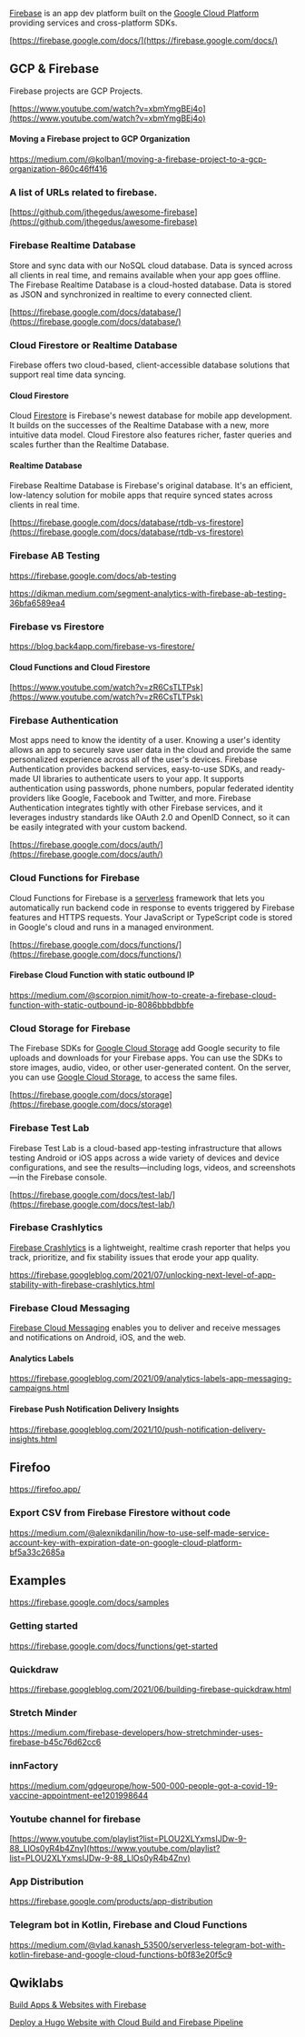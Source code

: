 


[Firebase](https://firebase.google.com/) is an app dev platform built on the [Google Cloud Platform](https://cloud.google.com/products) providing services and cross-platform SDKs. 

[https://firebase.google.com/docs/](https://firebase.google.com/docs/)



## GCP & Firebase 

Firebase projects are GCP Projects.

[https://www.youtube.com/watch?v=xbmYmgBEj4o](https://www.youtube.com/watch?v=xbmYmgBEj4o)

#### Moving a Firebase project to GCP Organization

https://medium.com/@kolban1/moving-a-firebase-project-to-a-gcp-organization-860c46ff416


### A list of URLs related to firebase.

[https://github.com/jthegedus/awesome-firebase](https://github.com/jthegedus/awesome-firebase)



### Firebase Realtime Database

Store and sync data with our NoSQL cloud database. Data is synced across all clients in real time, and remains available when your app goes offline. The Firebase Realtime Database is a cloud-hosted database. Data is stored as JSON and synchronized in realtime to every connected client. 

[https://firebase.google.com/docs/database/](https://firebase.google.com/docs/database/)


### Cloud Firestore or Realtime Database

Firebase offers two cloud-based, client-accessible database solutions that support real time data syncing.

#### Cloud Firestore

Cloud [Firestore](Firestore) is Firebase's newest database for mobile app development. It builds on the successes of the Realtime Database with a new, more intuitive data model. Cloud Firestore also features richer, faster queries and scales further than the Realtime Database.

#### Realtime Database

Firebase Realtime Database is Firebase's original database. It's an efficient, low-latency solution for mobile apps that require synced states across clients in real time.

[https://firebase.google.com/docs/database/rtdb-vs-firestore](https://firebase.google.com/docs/database/rtdb-vs-firestore)

### Firebase AB Testing

https://firebase.google.com/docs/ab-testing

https://dikman.medium.com/segment-analytics-with-firebase-ab-testing-36bfa6589ea4

### Firebase vs Firestore

https://blog.back4app.com/firebase-vs-firestore/


#### Cloud Functions and Cloud Firestore

[https://www.youtube.com/watch?v=zR6CsTLTPsk](https://www.youtube.com/watch?v=zR6CsTLTPsk)


### Firebase Authentication

Most apps need to know the identity of a user. Knowing a user's identity allows an app to securely save user data in the cloud and provide the same personalized experience across all of the user's devices. Firebase Authentication provides backend services, easy-to-use SDKs, and ready-made UI libraries to authenticate users to your app. It supports authentication using passwords, phone numbers, popular federated identity providers like Google, Facebook and Twitter, and more. Firebase Authentication integrates tightly with other Firebase services, and it leverages industry standards like OAuth 2.0 and OpenID Connect, so it can be easily integrated with your custom backend.

[https://firebase.google.com/docs/auth/](https://firebase.google.com/docs/auth/)


### Cloud Functions for Firebase

Cloud Functions for Firebase is a [serverless](serverless) framework that lets you automatically run backend code in response to events triggered by Firebase features and HTTPS requests. Your JavaScript or TypeScript code is stored in Google's cloud and runs in a managed environment. 

[https://firebase.google.com/docs/functions/](https://firebase.google.com/docs/functions/)


#### Firebase Cloud Function with static outbound IP

https://medium.com/@scorpion.nimit/how-to-create-a-firebase-cloud-function-with-static-outbound-ip-8086bbbdbbfe

### Cloud Storage for Firebase

The Firebase SDKs for [Google Cloud Storage](https://cloud.google.com/storage) add Google security to file uploads and downloads for your Firebase apps. You can use the SDKs to store images, audio, video, or other user-generated content. On the server, you can use [Google Cloud Storage](https://cloud.google.com/storage), to access the same files.

[https://firebase.google.com/docs/storage](https://firebase.google.com/docs/storage)


### Firebase Test Lab

Firebase Test Lab is a cloud-based app-testing infrastructure that allows testing Android or iOS apps across a wide variety of devices and device configurations, and see the results—including logs, videos, and screenshots—in the Firebase console.

[https://firebase.google.com/docs/test-lab/](https://firebase.google.com/docs/test-lab/)

### Firebase Crashlytics

[Firebase Crashlytics](https://firebase.google.com/docs/crashlytics
) is a lightweight, realtime crash reporter that helps you track, prioritize, and fix stability issues that erode your app quality.



https://firebase.googleblog.com/2021/07/unlocking-next-level-of-app-stability-with-firebase-crashlytics.html


### Firebase Cloud Messaging

[Firebase Cloud Messaging](https://firebase.google.com/products/cloud-messaging) enables you to deliver and receive messages and notifications on Android, iOS, and the web.

#### Analytics Labels

https://firebase.googleblog.com/2021/09/analytics-labels-app-messaging-campaigns.html

#### Firebase Push Notification Delivery Insights

https://firebase.googleblog.com/2021/10/push-notification-delivery-insights.html

## Firefoo

https://firefoo.app/

### Export CSV from Firebase Firestore without code

https://medium.com/@alexnikdanilin/how-to-use-self-made-service-account-key-with-expiration-date-on-google-cloud-platform-bf5a33c2685a

## Examples

https://firebase.google.com/docs/samples

### Getting started

https://firebase.google.com/docs/functions/get-started

### Quickdraw

https://firebase.googleblog.com/2021/06/building-firebase-quickdraw.html

### Stretch Minder

https://medium.com/firebase-developers/how-stretchminder-uses-firebase-b45c76d62cc6

### innFactory

https://medium.com/gdgeurope/how-500-000-people-got-a-covid-19-vaccine-appointment-ee1201998644

### Youtube channel for firebase

[https://www.youtube.com/playlist?list=PLOU2XLYxmsIJDw-9-88_LlOs0yR4b4Znv](https://www.youtube.com/playlist?list=PLOU2XLYxmsIJDw-9-88_LlOs0yR4b4Znv)

### App Distribution

https://firebase.google.com/products/app-distribution


### Telegram bot in Kotlin, Firebase  and Cloud Functions

https://medium.com/@vlad.kanash_53500/serverless-telegram-bot-with-kotlin-firebase-and-google-cloud-functions-b0f83e20f5c9

## Qwiklabs


[Build Apps & Websites with Firebase](https://www.qwiklabs.com/quests/148?catalog_rank=%7B%22rank%22%3A6%2C%22num_filters%22%3A0%2C%22has_search%22%3Atrue%7D&search_id=7467888)



[Deploy a Hugo Website with Cloud Build and Firebase Pipeline](https://www.qwiklabs.com/focuses/14353?catalog_rank=%7B%22rank%22%3A1%2C%22num_filters%22%3A0%2C%22has_search%22%3Atrue%7D&parent=catalog&search_id=7467907)

